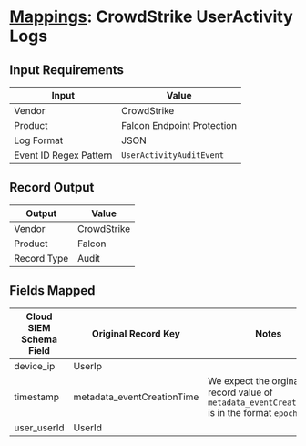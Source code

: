 # [Mappings](README.md): CrowdStrike UserActivity Logs

## Input Requirements

|Input|Value|
|-----|-----|
|Vendor|CrowdStrike|
|Product|Falcon Endpoint Protection|
|Log Format|JSON|
|Event ID Regex Pattern|`UserActivityAuditEvent`|

## Record Output

|Output|Value|
|------|-----|
|Vendor|CrowdStrike|
|Product|Falcon|
|Record Type|Audit|

## Fields Mapped

|Cloud SIEM Schema Field|Original Record Key|Notes|
|-----------------------|-------------------|-----|
|device_ip|UserIp||
|timestamp|metadata_eventCreationTime|We expect the orginal record value of `metadata_eventCreationTime` is in the format `epoch_ms`|
|user_userId|UserId||


